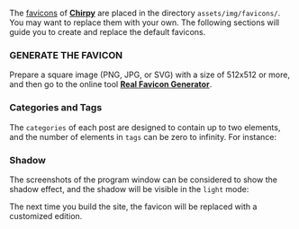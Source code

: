 The [favicons](https://www.favicon-generator.org/about/) of [**Chirpy**](https://github.com/cotes2020/jekyll-theme-chirpy/) are placed in the directory `assets/img/favicons/`. You may want to replace them with your own. The following sections will guide you to create and replace the default favicons.

### GENERATE THE FAVICON

Prepare a square image (PNG, JPG, or SVG) with a size of 512x512 or more, and then go to the online tool [**Real Favicon Generator**](https://realfavicongenerator.net/).

### Categories and Tags

The `categories` of each post are designed to contain up to two elements, and the number of elements in `tags` can be zero to infinity. For instance:

### Shadow

The screenshots of the program window can be considered to show the shadow effect, and the shadow will be visible in the `light` mode:

The next time you build the site, the favicon will be replaced with a customized edition.
